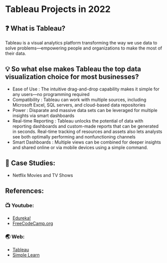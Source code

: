 # Tableau Projects in 2022

## ❓ What is Tableau?
Tableau is a visual analytics platform transforming the way we use data to solve problems—empowering people and organizations to make the most of their data.

## 💡 So what else makes Tableau the top data visualization choice for most businesses?
- Ease of Use : The intuitive drag-and-drop capability makes it simple for any users—no programming required 
- Compatibility : Tableau can work with multiple sources, including Microsoft Excel, SQL servers, and cloud-based data repositories
- Power : Disparate and massive data sets can be leveraged for multiple insights via smart dashboards
- Real-time Reporting : Tableau unlocks the potential of data with reporting dashboards and custom-made reports that can be generated in seconds. Real-time tracking of resources and assets also lets analysts see both optimally performing and nonfunctioning channels
- Smart Dashboards : Multiple views can be combined for deeper insights and shared online or via mobile devices using a simple command.

## 📑 Case Studies:
- Netflix Movies and TV Shows

## References:
### 📺 Youtube:
- [Edureka!](https://www.youtube.com/c/edurekaIN)
- [FreeCodeCamp.org](https://www.youtube.com/c/Freecodecamp)

### 🌏 Web: 
- [Tableau](https://www.tableau.com/)
- [Simple Learn](https://www.simplilearn.com/learn-tableau-tips-to-start-article)
